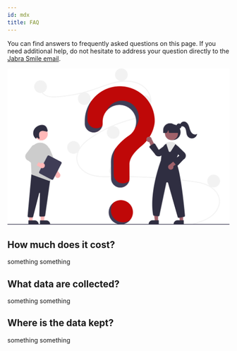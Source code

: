 ```yaml
---
id: mdx
title: FAQ
---
```



You can find answers to frequently asked questions on this page. If you need additional help, do not hesitate to address your question directly to the [Jabra Smile email](kbay@jabra.com).




![img](../static/img/undraw_Questions_re_1fy7.svg)


## How much does it cost?

something something


## What data are collected?

something something 

## Where is the data kept?

something something 

